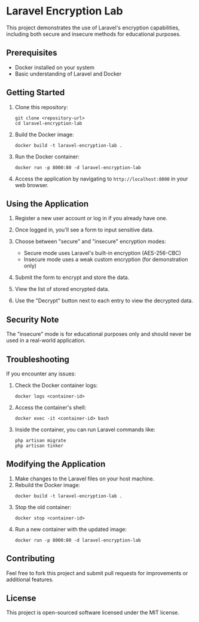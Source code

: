 # Laravel Encryption Lab

This project demonstrates the use of Laravel's encryption capabilities, including both secure and insecure methods for educational purposes.

## Prerequisites

- Docker installed on your system
- Basic understanding of Laravel and Docker

## Getting Started

1. Clone this repository:
   ```
   git clone <repository-url>
   cd laravel-encryption-lab
   ```

2. Build the Docker image:
   ```
   docker build -t laravel-encryption-lab .
   ```

3. Run the Docker container:
   ```
   docker run -p 8000:80 -d laravel-encryption-lab
   ```

4. Access the application by navigating to `http://localhost:8000` in your web browser.

## Using the Application

1. Register a new user account or log in if you already have one.

2. Once logged in, you'll see a form to input sensitive data.

3. Choose between "secure" and "insecure" encryption modes:
   - Secure mode uses Laravel's built-in encryption (AES-256-CBC)
   - Insecure mode uses a weak custom encryption (for demonstration only)

4. Submit the form to encrypt and store the data.

5. View the list of stored encrypted data.

6. Use the "Decrypt" button next to each entry to view the decrypted data.

## Security Note

The "insecure" mode is for educational purposes only and should never be used in a real-world application.

## Troubleshooting

If you encounter any issues:

1. Check the Docker container logs:
   ```
   docker logs <container-id>
   ```

2. Access the container's shell:
   ```
   docker exec -it <container-id> bash
   ```

3. Inside the container, you can run Laravel commands like:
   ```
   php artisan migrate
   php artisan tinker
   ```

## Modifying the Application

1. Make changes to the Laravel files on your host machine.
2. Rebuild the Docker image:
   ```
   docker build -t laravel-encryption-lab .
   ```
3. Stop the old container:
   ```
   docker stop <container-id>
   ```
4. Run a new container with the updated image:
   ```
   docker run -p 8000:80 -d laravel-encryption-lab
   ```

## Contributing

Feel free to fork this project and submit pull requests for improvements or additional features.

## License

This project is open-sourced software licensed under the MIT license.